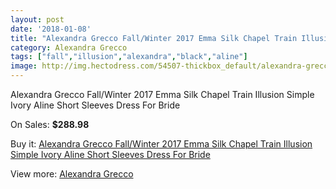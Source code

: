 ```yaml
---
layout: post
date: '2018-01-08'
title: "Alexandra Grecco Fall/Winter 2017 Emma Silk Chapel Train Illusion Simple Ivory Aline Short Sleeves Dress For Bride"
category: Alexandra Grecco
tags: ["fall","illusion","alexandra","black","aline"]
image: http://img.hectodress.com/54507-thickbox_default/alexandra-grecco-fall-winter-2017-emma-silk-chapel-train-illusion-simple-ivory-aline-short-sleeves-dress-for-bride.jpg
---
```

Alexandra Grecco Fall/Winter 2017 Emma Silk Chapel Train Illusion Simple Ivory Aline Short Sleeves Dress For Bride

On Sales: **$288.98**
<a href="https://www.hectodress.com/alexandra-grecco/16976-alexandra-grecco-fall-winter-2017-emma-silk-chapel-train-illusion-simple-ivory-aline-short-sleeves-dress-for-bride.html"><amp-img layout="responsive" width="600" height="600" src="//img.hectodress.com/54507-thickbox_default/alexandra-grecco-fall-winter-2017-emma-silk-chapel-train-illusion-simple-ivory-aline-short-sleeves-dress-for-bride.jpg" alt="Alexandra Grecco Fall/Winter 2017 Emma Silk Chapel Train Illusion Simple Ivory Aline Short Sleeves Dress For Bride 0" /></a>
<a href="https://www.hectodress.com/alexandra-grecco/16976-alexandra-grecco-fall-winter-2017-emma-silk-chapel-train-illusion-simple-ivory-aline-short-sleeves-dress-for-bride.html"><amp-img layout="responsive" width="600" height="600" src="//img.hectodress.com/54514-thickbox_default/alexandra-grecco-fall-winter-2017-emma-silk-chapel-train-illusion-simple-ivory-aline-short-sleeves-dress-for-bride.jpg" alt="Alexandra Grecco Fall/Winter 2017 Emma Silk Chapel Train Illusion Simple Ivory Aline Short Sleeves Dress For Bride 1" /></a>
<a href="https://www.hectodress.com/alexandra-grecco/16976-alexandra-grecco-fall-winter-2017-emma-silk-chapel-train-illusion-simple-ivory-aline-short-sleeves-dress-for-bride.html"><amp-img layout="responsive" width="600" height="600" src="//img.hectodress.com/54513-thickbox_default/alexandra-grecco-fall-winter-2017-emma-silk-chapel-train-illusion-simple-ivory-aline-short-sleeves-dress-for-bride.jpg" alt="Alexandra Grecco Fall/Winter 2017 Emma Silk Chapel Train Illusion Simple Ivory Aline Short Sleeves Dress For Bride 2" /></a>
<a href="https://www.hectodress.com/alexandra-grecco/16976-alexandra-grecco-fall-winter-2017-emma-silk-chapel-train-illusion-simple-ivory-aline-short-sleeves-dress-for-bride.html"><amp-img layout="responsive" width="600" height="600" src="//img.hectodress.com/54512-thickbox_default/alexandra-grecco-fall-winter-2017-emma-silk-chapel-train-illusion-simple-ivory-aline-short-sleeves-dress-for-bride.jpg" alt="Alexandra Grecco Fall/Winter 2017 Emma Silk Chapel Train Illusion Simple Ivory Aline Short Sleeves Dress For Bride 3" /></a>
<a href="https://www.hectodress.com/alexandra-grecco/16976-alexandra-grecco-fall-winter-2017-emma-silk-chapel-train-illusion-simple-ivory-aline-short-sleeves-dress-for-bride.html"><amp-img layout="responsive" width="600" height="600" src="//img.hectodress.com/54511-thickbox_default/alexandra-grecco-fall-winter-2017-emma-silk-chapel-train-illusion-simple-ivory-aline-short-sleeves-dress-for-bride.jpg" alt="Alexandra Grecco Fall/Winter 2017 Emma Silk Chapel Train Illusion Simple Ivory Aline Short Sleeves Dress For Bride 4" /></a>
<a href="https://www.hectodress.com/alexandra-grecco/16976-alexandra-grecco-fall-winter-2017-emma-silk-chapel-train-illusion-simple-ivory-aline-short-sleeves-dress-for-bride.html"><amp-img layout="responsive" width="600" height="600" src="//img.hectodress.com/54510-thickbox_default/alexandra-grecco-fall-winter-2017-emma-silk-chapel-train-illusion-simple-ivory-aline-short-sleeves-dress-for-bride.jpg" alt="Alexandra Grecco Fall/Winter 2017 Emma Silk Chapel Train Illusion Simple Ivory Aline Short Sleeves Dress For Bride 5" /></a>
<a href="https://www.hectodress.com/alexandra-grecco/16976-alexandra-grecco-fall-winter-2017-emma-silk-chapel-train-illusion-simple-ivory-aline-short-sleeves-dress-for-bride.html"><amp-img layout="responsive" width="600" height="600" src="//img.hectodress.com/54509-thickbox_default/alexandra-grecco-fall-winter-2017-emma-silk-chapel-train-illusion-simple-ivory-aline-short-sleeves-dress-for-bride.jpg" alt="Alexandra Grecco Fall/Winter 2017 Emma Silk Chapel Train Illusion Simple Ivory Aline Short Sleeves Dress For Bride 6" /></a>
<a href="https://www.hectodress.com/alexandra-grecco/16976-alexandra-grecco-fall-winter-2017-emma-silk-chapel-train-illusion-simple-ivory-aline-short-sleeves-dress-for-bride.html"><amp-img layout="responsive" width="600" height="600" src="//img.hectodress.com/54508-thickbox_default/alexandra-grecco-fall-winter-2017-emma-silk-chapel-train-illusion-simple-ivory-aline-short-sleeves-dress-for-bride.jpg" alt="Alexandra Grecco Fall/Winter 2017 Emma Silk Chapel Train Illusion Simple Ivory Aline Short Sleeves Dress For Bride 7" /></a>

Buy it: [Alexandra Grecco Fall/Winter 2017 Emma Silk Chapel Train Illusion Simple Ivory Aline Short Sleeves Dress For Bride](https://www.hectodress.com/alexandra-grecco/16976-alexandra-grecco-fall-winter-2017-emma-silk-chapel-train-illusion-simple-ivory-aline-short-sleeves-dress-for-bride.html "Alexandra Grecco Fall/Winter 2017 Emma Silk Chapel Train Illusion Simple Ivory Aline Short Sleeves Dress For Bride")

View more: [Alexandra Grecco](https://www.hectodress.com/347-alexandra-grecco "Alexandra Grecco")